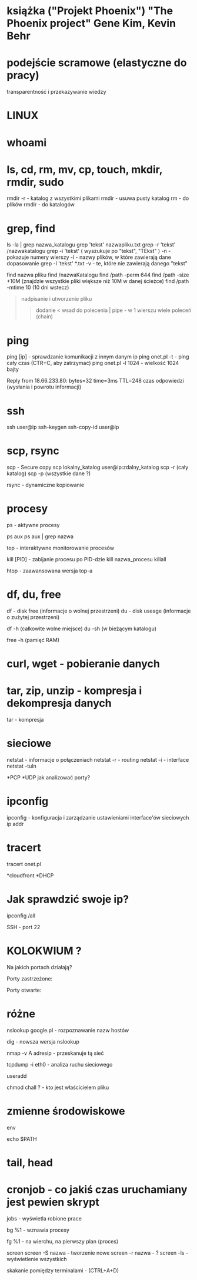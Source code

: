 # książka ("Projekt Phoenix") "The Phoenix project" Gene Kim, Kevin Behr

# podejście scramowe (elastyczne do pracy)

transparentność i przekazywanie wiedzy




# LINUX

# whoami
# ls, cd, rm, mv, cp, touch, mkdir, rmdir, sudo

rmdir -r   - katalog z wszystkimi plikami
rmdir      - usuwa pusty katalog
rm - do plików    rmdir - do katalogów


# grep, find

ls -la | grep nazwa_katalogu
grep 'tekst' nazwapliku.txt
grep -r 'tekst' /nazwakatalogu
grep -i 'tekst'     ( wyszukuje po "tekst", "TEkst" )
-n - pokazuje numery wierszy
-l - nazwy plików, w które zawierają dane dopasowanie
grep -l 'tekst' *.txt
-v - te, które nie zawierają danego "tekst"

find nazwa pliku
find /nazwaKatalogu
find /path -perm 644
find /path -size +10M   (znajdzie wszystkie pliki większe niż 10M w danej ścieżce)
find /path -mtime 10    (10 dni wstecz)



>   nadpisanie i utworzenie pliku
>>  dodanie
<   wsad do polecenia
|   pipe - w 1 wierszu wiele poleceń (chain)


# ping

ping [ip] - sprawdzanie komunikacji z innym danym ip
ping onet.pl -t     - ping cały czas (CTR+C, aby zatrzymać)
ping onet.pl -l 1024  - wielkość 1024 bajty


Reply from 18.66.233.80: bytes=32 time=3ms TTL=248
czas odpowiedzi (wysłania i powrotu informacji)


# ssh 

ssh user@ip
ssh-keygen
ssh-copy-id user@ip


# scp, rsync

scp - Secure copy
scp lokalny_katalog user@ip:zdalny_katalog
scp -r      (cały katalog)
scp -p      (wszystkie dane ?)

rsync - dynamiczne kopiowanie

# procesy

ps - aktywne procesy

ps aux 
ps aux | grep nazwa

top - interaktywne monitorowanie procesów 

kill [PID] - zabijanie procesu po PID-dzie
kill nazwa_procesu
killall

htop - zaawansowana wersja top-a


# df, du, free

df - disk free      (informacje o wolnej przestrzeni)
du - disk useage    (informacje o zużytej przestrzeni)

df -h  (całkowite wolne miejsce)
du -sh (w bieżącym katalogu)

free -h     (pamięć RAM)


# curl, wget - pobieranie danych

# tar, zip, unzip  - kompresja i dekompresja danych

tar - kompresja


# sieciowe

netstat - informacje o połączeniach
netstat -r   - routing
netstat -i   - interface
netstat -tuln

*PCP *UDP
jak analizować porty?


# ipconfig

ipconfig - konfiguracja i zarządzanie ustawieniami interface'ów sieciowych
ip addr


# tracert

tracert onet.pl

*cloudfront
*DHCP


# Jak sprawdzić swoje ip?

ipconfig /all


SSH - port 22

# KOLOKWIUM ?

Na jakich portach działają?

Porty zastrzeżone:

Porty otwarte:


# różne

nslookup google.pl  - rozpoznawanie nazw hostów

dig - nowsza wersja nslookup

nmap -v A adresip - przeskanuje tą sieć

tcpdump -i eth0 - analiza ruchu sieciowego


useradd

chmod
chall ? - kto jest właścicielem pliku


# zmienne środowiskowe

env

echo $PATH


# tail, head

# cronjob - co jakiś czas uruchamiany jest pewien skrypt

jobs - wyświetla robione prace

bg %1 - wznawia procesy

fg %1 - na wierchu, na pierwszy plan (proces)

screen
screen -S nazwa  - tworzenie nowe
screen -r nazwa  - ?
screen -ls - wyświetlenie wszystkich

skakanie pomiędzy terminalami - (CTRL+A+D)
